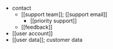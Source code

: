 - contact
    - [[support team]]; [[support email]]
        - [[priority support]]
    - [[feedback]]
- [[user account]]
- [[user data]]; customer data
